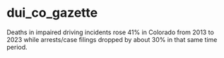 # dui_co_gazette
Deaths in impaired driving incidents rose 41% in Colorado from 2013 to 2023 while arrests/case filings dropped by about 30% in that same time period.
